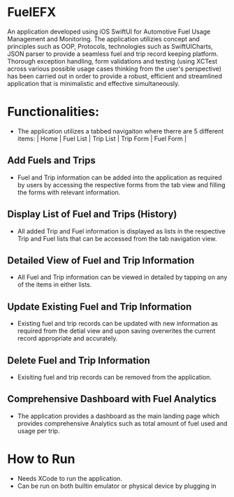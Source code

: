 # FuelEFX

An application developed using iOS SwiftUI for Automotive Fuel Usage Management and Monitoring. The application utilizies concept and principles such as OOP, Protocols, technologies such as
SwiftUICharts, JSON parser to provide a seamless fuel and trip record keeping platform. Thorough exception handling, form validations and testing (using XCTest across various possible
usage cases thinking from the user's perspective)  has been carried out in order to provide a robust, efficient and streamlined application that is minimalistic and effective simultaneously.

# Functionalities:
- The application utilizes a tabbed navigaiton where therre are 5 different items:
           | Home | Fuel List | Trip List | Trip Form | Fuel Form |

## Add Fuels and Trips
- Fuel and Trip information can be added into the application as required by users by accessing the respective forms from the tab view and filling the forms with 
relevant information.

## Display List of Fuel and Trips (History)
- All added Trip and Fuel information is displayed as lists in the respective Trip and Fuel lists that can be accessed from the tab navigation view.

## Detailed View of Fuel and Trip Information
- All Fuel and Trip information can be viewed in detailed by tapping on any of the items in either lists.

## Update Existing Fuel and Trip Information
- Existing fuel and trip records can be updated with new information as required from the detial view and upon saving overwrites the current record appropriate and accurately.

## Delete Fuel and Trip Information
- Exisiting fuel and trip records can be removed from the application.

## Comprehensive Dashboard with Fuel Analytics
-  The application provides a dashboard as the main landing page which provides comprehensive Analytics such as total amount of fuel used and usage per trip.

# How to Run
- Needs XCode to run the application.
- Can be run on both builtin emulator or physical device by plugging in

